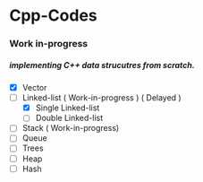 # Cpp-Codes

### Work in-progress

##### implementing C++ data strucutres from scratch.

- [x] Vector
- [ ] Linked-list ( Work-in-progress ) ( Delayed )
  - [x] Single Linked-list
  - [ ] Double Linked-list
- [ ] Stack ( Work-in-progress)
- [ ] Queue 
- [ ] Trees 
- [ ] Heap
- [ ] Hash

